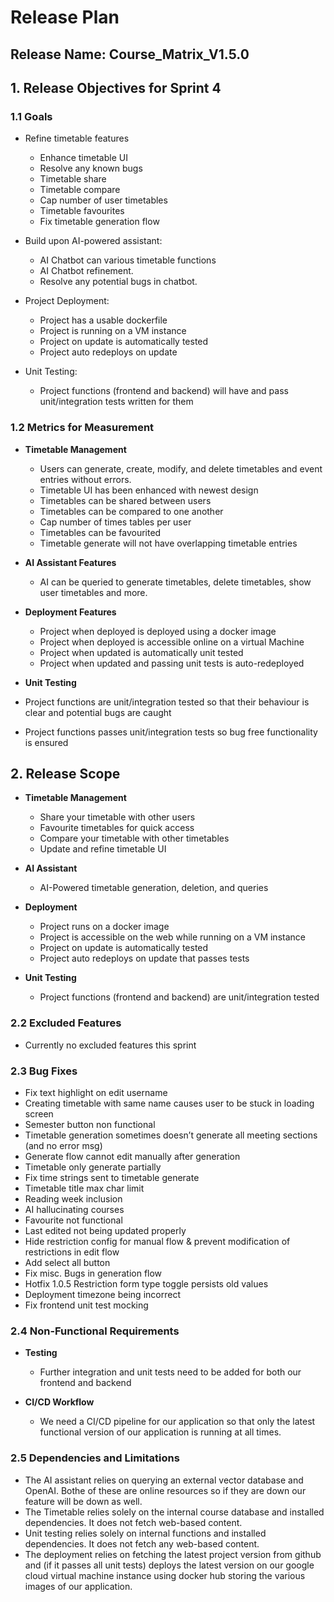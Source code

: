 # Release Plan

## Release Name: Course_Matrix_V1.5.0

## 1. Release Objectives for Sprint 4

### 1.1 Goals

- Refine timetable features

  - Enhance timetable UI
  - Resolve any known bugs
  - Timetable share
  - Timetable compare
  - Cap number of user timetables
  - Timetable favourites
  - Fix timetable generation flow

- Build upon AI-powered assistant:

  - AI Chatbot can various timetable functions
  - AI Chatbot refinement.
  - Resolve any potential bugs in chatbot.

- Project Deployment:
  - Project has a usable dockerfile
  - Project is running on a VM instance
  - Project on update is automatically tested
  - Project auto redeploys on update
- Unit Testing:
  - Project functions (frontend and backend) will have and pass unit/integration tests written for them

### 1.2 Metrics for Measurement

- **Timetable Management**

  - Users can generate, create, modify, and delete timetables and event entries without errors.
  - Timetable UI has been enhanced with newest design
  - Timetables can be shared between users
  - Timetables can be compared to one another
  - Cap number of times tables per user
  - Timetables can be favourited
  - Timetable generate will not have overlapping timetable entries

- **AI Assistant Features**

  - AI can be queried to generate timetables, delete timetables, show user timetables and more.

- **Deployment Features**
  - Project when deployed is deployed using a docker image
  - Project when deployed is accessible online on a virtual Machine
  - Project when updated is automatically unit tested
  - Project when updated and passing unit tests is auto-redeployed
- **Unit Testing**
- Project functions are unit/integration tested so that their behaviour is clear and potential bugs are caught
- Project functions passes unit/integration tests so bug free functionality is ensured

## 2. Release Scope

- **Timetable Management**

  - Share your timetable with other users
  - Favourite timetables for quick access
  - Compare your timetable with other timetables
  - Update and refine timetable UI

- **AI Assistant**

  - AI-Powered timetable generation, deletion, and queries

- **Deployment**

  - Project runs on a docker image
  - Project is accessible on the web while running on a VM instance
  - Project on update is automatically tested
  - Project auto redeploys on update that passes tests

- **Unit Testing**
  - Project functions (frontend and backend) are unit/integration tested

### 2.2 Excluded Features

- Currently no excluded features this sprint

### 2.3 Bug Fixes

- Fix text highlight on edit username
- Creating timetable with same name causes user to be stuck in loading screen
- Semester button non functional
- Timetable generation sometimes doesn’t generate all meeting sections (and no error msg)
- Generate flow cannot edit manually after generation
- Timetable only generate partially
- Fix time strings sent to timetable generate
- Timetable title max char limit
- Reading week inclusion
- AI hallucinating courses
- Favourite not functional
- Last edited not being updated properly
- Hide restriction config for manual flow & prevent modification of restrictions in edit flow
- Add select all button
- Fix misc. Bugs in generation flow
- Hotfix 1.0.5 Restriction form type toggle persists old values
- Deployment timezone being incorrect
- Fix frontend unit test mocking

### 2.4 Non-Functional Requirements

- **Testing**

  - Further integration and unit tests need to be added for both our frontend and backend

- **CI/CD Workflow**
  - We need a CI/CD pipeline for our application so that only the latest functional version of our application is running at all times.

### 2.5 Dependencies and Limitations

- The AI assistant relies on querying an external vector database and OpenAI. Bothe of these are online resources so if they are down our feature will be down as well.
- The Timetable relies solely on the internal course database and installed dependencies. It does not fetch web-based content.
- Unit testing relies solely on internal functions and installed dependencies. It does not fetch any web-based content.
- The deployment relies on fetching the latest project version from github and (if it passes all unit tests) deploys the latest version on our google cloud virtual machine instance using docker hub storing the various images of our application.
